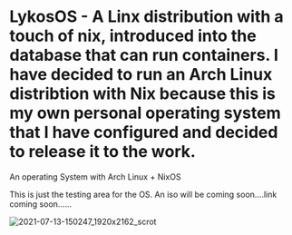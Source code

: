 # LykosOS - A Linx distribution with a touch of nix, introduced into the database that can run containers.  I have decided to run an Arch Linux distribtion with Nix because this is my own personal operating system that I have configured and decided to release it to the work.  

An operating System with Arch Linux + NixOS

This is just the testing area for the OS.  An iso will be coming soon....link coming soon......

![2021-07-13-150247_1920x2162_scrot](https://user-images.githubusercontent.com/55121581/125564469-c563367f-aec2-4866-b114-1351e54775da.png)
